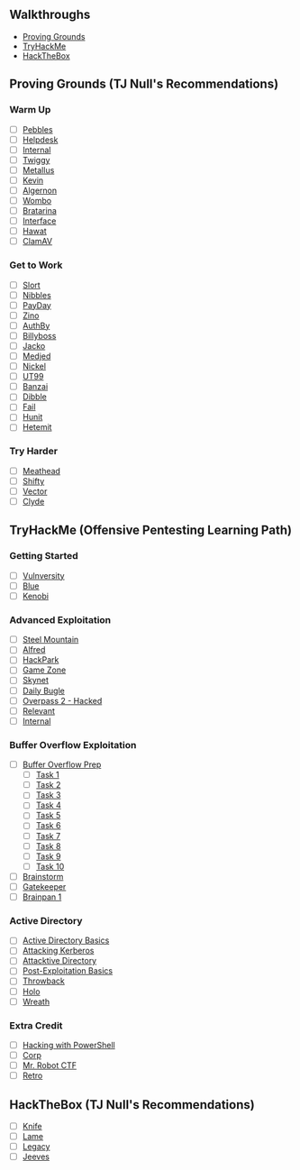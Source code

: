 ## Walkthroughs
* [Proving Grounds](#proving-grounds-tj-nulls-recommendations)
* [TryHackMe](#tryhackme-offensive-pentesting-learning-path)
* [HackTheBox](#hackthebox-tj-nulls-recommendations)

## Proving Grounds (TJ Null's Recommendations)
### Warm Up
* [ ] [Pebbles](/walkthroughs/pg/pebbles/)
* [ ] [Helpdesk](/walkthroughs/pg/helpdesk)
* [ ] [Internal](/walkthroughs/pg/internal)
* [ ] [Twiggy](/walkthroughs/pg/twiggy/)
* [ ] [Metallus](/walkthroughs/pg/metallus/)
* [ ] [Kevin](/walkthroughs/pg/kevin/)
* [ ] [Algernon](/walkthroughs/pg/algernon/)
* [ ] [Wombo](/walkthroughs/pg/wombo/)
* [ ] [Bratarina](/walkthroughs/pg/bratarina/)
* [ ] [Interface](/walkthroughs/pg/interface/)
* [ ] [Hawat](/walkthroughs/pg/hawat/)
* [ ] [ClamAV](/walkthroughs/pg/clamav/)

### Get to Work
* [ ] [Slort](/walkthroughs/pg/slort/)
* [ ] [Nibbles](/walkthroughs/pg/nibbles/)
* [ ] [PayDay](/walkthroughs/pg/payday/)
* [ ] [Zino](/walkthroughs/pg/zino/)
* [ ] [AuthBy](/walkthroughs/pg/authby/)
* [ ] [Billyboss](/walkthroughs/pg/billyboss)
* [ ] [Jacko](/walkthroughs/pg/jacko/)
* [ ] [Medjed](/walkthroughspg/medjed/)
* [ ] [Nickel](/walkthroughs/pg/nickel/)
* [ ] [UT99](/walkthroughs/pg/ut99/)
* [ ] [Banzai](/walkthroughs/pg/banzai/)
* [ ] [Dibble](/walkthroughs/pg/dibble)
* [ ] [Fail](/walkthroughs/pg/fail/)
* [ ] [Hunit](/walkthroughs/pg/hunit/)
* [ ] [Hetemit](/walkthroughs/pg/hetemit/)

### Try Harder
* [ ] [Meathead](/walkthroughs/pg/meathead/)
* [ ] [Shifty](/walkthroughs/pg/shifty/)
* [ ] [Vector](/walkthroughs/pg/vector/)
* [ ] [Clyde](/walkthroughs/pg/clyde/)

## TryHackMe (Offensive Pentesting Learning Path)
### Getting Started
* [ ] [Vulnversity](/thm/vulnversity/)
* [ ] [Blue](/thm/blue/)
* [ ] [Kenobi](/thm/kenobi/)

### Advanced Exploitation
* [ ] [Steel Mountain](/walkthroughs/thm/steel-mountain/)
* [ ] [Alfred](/walkthroughs/thm/alfred/)
* [ ] [HackPark](/walkthroughs/thm/hackpark/)
* [ ] [Game Zone](/walkthroughs/thm/game-zone/)
* [ ] [Skynet](/walkthroughs/thm/skynet/)
* [ ] [Daily Bugle](/walkthroughs/thm/daily-bugle/)
* [ ] [Overpass 2 - Hacked](/walkthroughs/thm/overpass2hacked/)
* [ ] [Relevant](/walkthroughs//thm/relevant/)
* [ ] [Internal](/walkthroughs/thm/internal/)

### Buffer Overflow Exploitation
* [ ] [Buffer Overflow Prep](/walkthroughs/thm/buffer-overflow-prep/)
  * [ ] [Task 1](/walkthroughs/thm/buffer-overflow-prep/task-1/) 
  * [ ] [Task 2](/walkthroughs/thm/buffer-overflow-prep/task-2/) 
  * [ ] [Task 3](/walkthroughs/thm/buffer-overflow-prep/task-3/) 
  * [ ] [Task 4](/walkthroughs/thm/buffer-overflow-prep/task-4/) 
  * [ ] [Task 5](/walkthroughs/thm/buffer-overflow-prep/task-5/) 
  * [ ] [Task 6](/walkthroughs/thm/buffer-overflow-prep/task-6/) 
  * [ ] [Task 7](/walkthroughs/thm/buffer-overflow-prep/task-7/) 
  * [ ] [Task 8](/walkthroughs/thm/buffer-overflow-prep/task-8/) 
  * [ ] [Task 9](/walkthroughs/thm/buffer-overflow-prep/task-9/) 
  * [ ] [Task 10](/walkthroughs/thm/buffer-overflow-prep/task-10/) 
* [ ] [Brainstorm](/walkthroughs/thm/)
* [ ] [Gatekeeper](/walkthroughs/thm/)
* [ ] [Brainpan 1](/walkthroughs/thm/)

### Active Directory
* [ ] [Active Directory Basics](/walkthroughs/thm/)
* [ ] [Attacking Kerberos](/walkthroughs/thm/)
* [ ] [Attacktive Directory](/walkthroughs/thm/)
* [ ] [Post-Exploitation Basics](/walkthroughs/thm/)
* [ ] [Throwback](/walkthrough/thm/)
* [ ] [Holo](/walkthroughs/thm/)
* [ ] [Wreath](/walkthroughs/thm/)

### Extra Credit
* [ ] [Hacking with PowerShell](/walkthroughs/thm/)
* [ ] [Corp](/walkthroughs/thm/)
* [ ] [Mr. Robot CTF](/walkthroughs/thm/mr-robot-ctf/)
* [ ] [Retro](/walkthroughs/thm/)

## HackTheBox (TJ Null's Recommendations)
* [ ] [Knife](/walkthroughs/htb/)
* [ ] [Lame](walkthroughs/htb/)
* [ ] [Legacy](/walkthroughs/htb/)
* [ ] [Jeeves](/walkthroughs/htb/)

